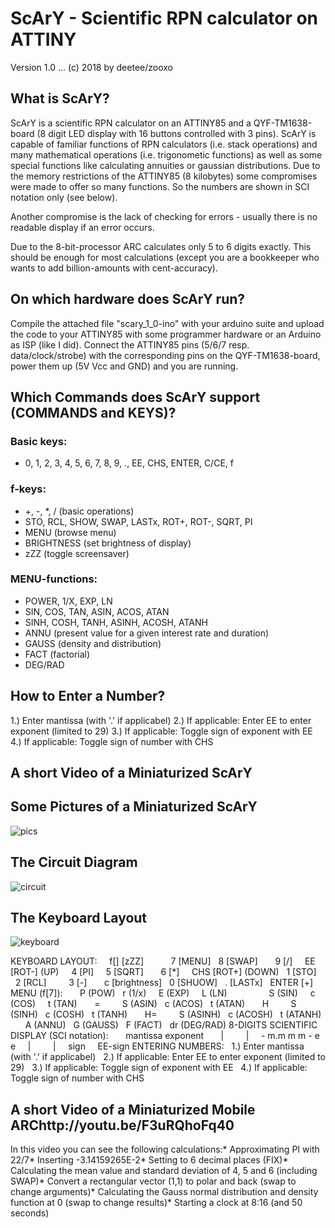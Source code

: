 # ScArY - Scientific RPN calculator on ATTINY
Version 1.0 ... (c) 2018 by deetee/zooxo

## What is ScArY?
ScArY is a scientific RPN calculator on an ATTINY85 and a  QYF-TM1638-board (8 digit LED display with 16 buttons controlled with 3 pins). ScArY is capable of familiar functions of RPN calculators (i.e. stack operations) and many mathematical operations (i.e. trigonometic functions) as well as some special functions like calculating annuities or gaussian distributions.
Due to the memory restrictions of the ATTINY85 (8 kilobytes) some compromises were  made to offer so many functions. So the numbers are shown in SCI notation only (see below).

Another compromise is the lack of checking for errors - usually there is no readable display  if an error occurs.

Due to the 8-bit-processor ARC calculates only 5 to 6 digits exactly. This should be enough for most calculations (except you are a bookkeeper who wants to add billion-amounts with cent-accuracy).

## On which hardware does ScArY run?
Compile the attached file "scary_1_0-ino" with your arduino suite and upload the code to your ATTINY85 with some programmer hardware or an Arduino as ISP (like I did). Connect the ATTINY85 pins (5/6/7 resp. data/clock/strobe) with the corresponding pins on the QYF-TM1638-board, power them up (5V Vcc and GND) and you are running.

## Which Commands does ScArY support (COMMANDS and KEYS)?    
### Basic keys:
* 0, 1, 2, 3, 4, 5, 6, 7, 8, 9, ., EE, CHS, ENTER, C/CE, f
### f-keys:
* +, -, *, / (basic operations)
* STO, RCL, SHOW, SWAP, LASTx, ROT+, ROT-, SQRT, PI
* MENU (browse menu)
* BRIGHTNESS (set brightness of display)
* zZZ (toggle screensaver)
### MENU-functions:
* POWER, 1/X, EXP, LN
* SIN, COS, TAN, ASIN, ACOS, ATAN
* SINH, COSH, TANH, ASINH, ACOSH, ATANH
* ANNU (present value for a given interest rate and duration)
* GAUSS (density and distribution)
* FACT (factorial)
* DEG/RAD

## How to Enter a Number?
1.) Enter mantissa (with '.' if applicabel)
2.) If applicable: Enter EE to enter exponent (limited to 29)
3.) If applicable: Toggle sign of exponent with EE
4.) If applicable: Toggle sign of number with CHS

## A short Video of a Miniaturized ScArY

## Some Pictures of a Miniaturized ScArY
![pics](https://user-images.githubusercontent.com/16148023/36966765-be3b98d6-2055-11e8-950e-49108db44dd6.png)

## The Circuit Diagram
![circuit](https://user-images.githubusercontent.com/16148023/36966763-bdd99212-2055-11e8-9185-e1ec609a81a4.png)

## The Keyboard Layout
![keyboard](https://user-images.githubusercontent.com/16148023/36966764-be132be4-2055-11e8-9582-b050a5415ba3.png)




KEYBOARD LAYOUT:     f[] [zZZ]           7 [MENU]    8 [SWAP]        9 [/]      EE [ROT-] (UP)     4 [PI]      5 [SQRT]        6 [*]     CHS [ROT+] (DOWN)   1 [STO]     2 [RCL]         3 [-]       c [brightness]    0 [SHUOW]   . [LASTx]   ENTER [+]  MENU (f[7]):       P (POW)    r (1/x)     E (EXP)     L  (LN)                  S (SIN)     c (COS)     t  (TAN)       =          S (ASIN)    c (ACOS)    t  (ATAN)       H          S (SINH)    c (COSH)    t  (TANH)       H=         S (ASINH)   c (ACOSH)   t  (ATANH)       A (ANNU)   G (GAUSS)   F (FACT)    dr (DEG/RAD)  8-DIGITS SCIENTIFIC DISPLAY (SCI notation):       mantissa  exponent       |         |     - m.m m m - e e     |         |     sign      EE-sign  ENTERING NUMBERS:    1.) Enter mantissa (with '.' if applicabel)    2.) If applicable: Enter EE to enter exponent (limited to 29)    3.) If applicable: Toggle sign of exponent with EE    4.) If applicable: Toggle sign of number with CHS  
 
 

## A short Video of a Miniaturized Mobile ARChttp://youtu.be/F3uRQhoFq40
In this video you can see the following calculations:* Approximating PI with 22/7* Inserting -3.14159265E-2* Setting to 6 decimal places (FIX)* Calculating the mean value and standard deviation of 4, 5 and 6 (including SWAP)* Convert a rectangular vector (1,1) to polar and back (swap to change arguments)* Calculating the Gauss normal distribution and density function at 0 (swap to change results)* Starting a clock at 8:16 (and 50 seconds)

